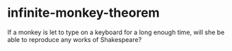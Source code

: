 # infinite-monkey-theorem
If a monkey is let to type on a keyboard for a long enough time, will she be able to reproduce any works of Shakespeare?
